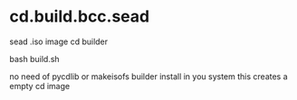 # cd.build.bcc.sead
sead .iso image cd builder

bash build.sh

no need of pycdlib or makeisofs builder install in you system this creates a empty cd image

